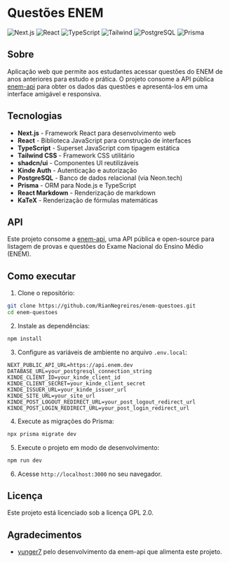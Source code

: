 # Questões ENEM

![Next.js](https://img.shields.io/badge/Next.js-000000?style=for-the-badge&logo=next.js&logoColor=white)
![React](https://img.shields.io/badge/React-61DAFB?style=for-the-badge&logo=react&logoColor=black)
![TypeScript](https://img.shields.io/badge/TypeScript-3178C6?style=for-the-badge&logo=typescript&logoColor=white)
![Tailwind](https://img.shields.io/badge/Tailwind-06B6D4?style=for-the-badge&logo=tailwindcss&logoColor=white)
![PostgreSQL](https://img.shields.io/badge/PostgreSQL-4169E1?style=for-the-badge&logo=postgresql&logoColor=white)
![Prisma](https://img.shields.io/badge/Prisma-2D3748?style=for-the-badge&logo=prisma&logoColor=white)

## Sobre

Aplicação web que permite aos estudantes acessar questões do ENEM de anos anteriores para estudo e prática. O projeto consome a API pública [enem-api](https://github.com/yunger7/enem-api) para obter os dados das questões e apresentá-los em uma interface amigável e responsiva.

## Tecnologias

- **Next.js** - Framework React para desenvolvimento web
- **React** - Biblioteca JavaScript para construção de interfaces
- **TypeScript** - Superset JavaScript com tipagem estática
- **Tailwind CSS** - Framework CSS utilitário
- **shadcn/ui** - Componentes UI reutilizáveis
- **Kinde Auth** - Autenticação e autorização
- **PostgreSQL** - Banco de dados relacional (via Neon.tech)
- **Prisma** - ORM para Node.js e TypeScript
- **React Markdown** - Renderização de markdown
- **KaTeX** - Renderização de fórmulas matemáticas

## API

Este projeto consome a [enem-api](https://github.com/yunger7/enem-api), uma API pública e open-source para listagem de provas e questões do Exame Nacional do Ensino Médio (ENEM).

## Como executar

1. Clone o repositório:

```bash
git clone https://github.com/RianNegreiros/enem-questoes.git 
cd enem-questoes
```

2. Instale as dependências:

```bash
npm install
```

3. Configure as variáveis de ambiente no arquivo `.env.local`:

```plaintext
NEXT_PUBLIC_API_URL=https://api.enem.dev
DATABASE_URL=your_postgresql_connection_string
KINDE_CLIENT_ID=your_kinde_client_id
KINDE_CLIENT_SECRET=your_kinde_client_secret
KINDE_ISSUER_URL=your_kinde_issuer_url
KINDE_SITE_URL=your_site_url
KINDE_POST_LOGOUT_REDIRECT_URL=your_post_logout_redirect_url
KINDE_POST_LOGIN_REDIRECT_URL=your_post_login_redirect_url
```

4. Execute as migrações do Prisma:

```bash
npx prisma migrate dev
```

5. Execute o projeto em modo de desenvolvimento:

```bash
npm run dev
```

6. Acesse `http://localhost:3000` no seu navegador.

## Licença

Este projeto está licenciado sob a licença GPL 2.0.

## Agradecimentos

- [yunger7](https://github.com/yunger7) pelo desenvolvimento da enem-api que alimenta este projeto.
